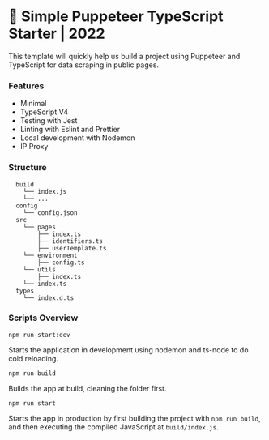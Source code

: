 # 🧰 Simple Puppeteer TypeScript Starter | 2022

This template will quickly help us build a project using Puppeteer and TypeScript for data scraping in public pages.

### Features

- Minimal
- TypeScript V4
- Testing with Jest
- Linting with Eslint and Prettier
- Local development with Nodemon
- IP Proxy

### Structure

```
  build
    └── index.js
    └── ...
  config
    └── config.json
  src
    └── pages
        ├── index.ts
        ├── identifiers.ts
        ├── userTemplate.ts
    └── environment
        ├── config.ts
    └── utils
        ├── index.ts
    └── index.ts
  types
    └── index.d.ts
```

### Scripts Overview

```NodeJS
npm run start:dev
```

Starts the application in development using nodemon and ts-node to do cold reloading.

```NodeJS
npm run build
```

Builds the app at build, cleaning the folder first.

```NodeJS
npm run start
```

Starts the app in production by first building the project with `npm run build`, and then executing the compiled JavaScript at `build/index.js`.
